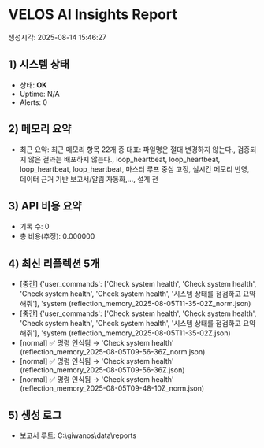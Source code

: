 # VELOS AI Insights Report
생성시각: 2025-08-14 15:46:27

## 1) 시스템 상태
- 상태: **OK**
- Uptime: N/A
- Alerts: 0

## 2) 메모리 요약
- 최근 요약: 최근 메모리 항목 22개 중 대표: 파일명은 절대 변경하지 않는다., 검증되지 않은 결과는 배포하지 않는다., loop_heartbeat, loop_heartbeat, loop_heartbeat, loop_heartbeat, 마스터 루프 중심 고정, 실시간 메모리 반영, 데이터 근거 기반 보고서/알림 자동화,…, 설계 전

## 3) API 비용 요약
- 기록 수: 0
- 총 비용(추정): 0.000000

## 4) 최신 리플렉션 5개
- [중간] {'user_commands': ['Check system health', 'Check system health', 'Check system health', 'Check system health', '시스템 상태를 점검하고 요약해줘'], 'system (reflection_memory_2025-08-05T11-35-02Z_norm.json)
- [중간] {'user_commands': ['Check system health', 'Check system health', 'Check system health', 'Check system health', '시스템 상태를 점검하고 요약해줘'], 'system (reflection_memory_2025-08-05T11-35-02Z.json)
- [normal] ✅ 명령 인식됨 → 'Check system health' (reflection_memory_2025-08-05T09-56-36Z_norm.json)
- [normal] ✅ 명령 인식됨 → 'Check system health' (reflection_memory_2025-08-05T09-56-36Z.json)
- [normal] ✅ 명령 인식됨 → 'Check system health' (reflection_memory_2025-08-05T09-48-10Z_norm.json)

## 5) 생성 로그
- 보고서 루트: C:\giwanos\data\reports